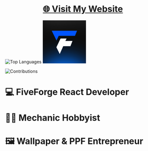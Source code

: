 
<h1 align="center">
  <a href="https://blakeayye.github.io/ProfileDocs/" target="_blank">
    🌐 Visit My Website
  </a>
</h1>

![Top Languages](https://github-readme-stats.vercel.app/api/top-langs/?username=blakeayye&layout=compact)
<img src="fiveforge_avatar.png" alt="Fiveforge Studios" width="140" /> 
 
![Contributions](https://github-readme-streak-stats.herokuapp.com/?user=blakeayye&theme=radical)

# 💻 FiveForge React Developer
# 🚗🔧 Mechanic Hobbyist
# 🖼️ Wallpaper & PPF Entrepreneur 
